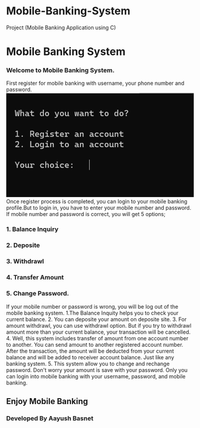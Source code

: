 # Mobile-Banking-System
Project (Mobile Banking Application using C)


# Mobile Banking System
### Welcome to Mobile Banking System.
First register for mobile banking with username, your phone number and password.
![alt text](https://github.com/Aayush-Basnet/Mobile-Banking-System/blob/0dcc8cf48eafb5a12b1545e1c4d4c293ccb201b1/Mobile%20Banking%20System%20Photos/mobilebanking%20first%20page.png)
Once register process is completed, you can login to your mobile banking profile.But to login in, you have to enter your mobile number and password. If mobile number and password is correct, you will get 5 options;
### 1. Balance Inquiry 
### 2. Deposite 
### 3. Withdrawl 
### 4. Transfer Amount
### 5. Change Password. 
If your mobile number or password is wrong, you will be log out of the mobile banking system.
1.The Balance Inquity helps you to check your current balance.
2. You can deposite your amount on deposite site.
3. For amount withdrawl, you can use withdrawl option. But if you try to withdrawl amount more than your current balance, your transaction will be cancelled.
4. Well, this system includes transfer of amount from one account number to another. You can send amount to another registered account number. After the transaction, the amount will be deducted from your current balance and will be added to receiver account balance. Just like any banking system.
5. This system allow you to change and rechange password.
Don't worry your amount is save with your password. Only you can login into mobile banking with your username, password, and mobile banking.
## Enjoy Mobile Banking
### Developed By Aayush Basnet
